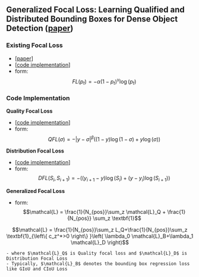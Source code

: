 ## Generalized Focal Loss: Learning Qualified and Distributed Bounding Boxes for Dense Object Detection ([paper](https://arxiv.org/abs/2006.04388))  

### Existing Focal Loss
- [[paper](https://arxiv.org/abs/1708.02002)]
- [[code implementation](https://github.com/Sangh0/pytorch-loss-metric/blob/main/detection/focal_loss.py)]
- form:  
$$FL\left(p_t\right)=-\alpha\left(1-p_t\right)^{\gamma}\log\left(p_t\right)$$  

### Code Implementation  
**Quality Focal Loss**  
- [[code implementation](https://github.com/Sangh0/pytorch-loss-metric/blob/main/detection/qfocal.py)]
- form:  
$$QFL\left(\sigma\right)=-\vert y-\sigma\vert^{\beta}\left(\left(1-y\right)\log\left(1-\sigma\right)+y\log\left(\sigma\right)\right)$$  

**Distribution Focal Loss**  
- [[code implementation](https://github.com/Sangh0/pytorch-loss-metric/blob/main/detection/dfocal.py)]  
- form:
$$DFL\left(S_i, S_{i+1}\right)=-\left(\left(y_{i+1}-y\right)\log\left(S_i\right)+\left(y-y_i\right)\log\left(S_{i+1}\right)\right)$$  

**Generalized Focal Loss**  
- form:  
$$\mathcal{L} = \frac{1}{N_{pos}}\sum_z \mathcal{L}_Q + \frac{1}{N_{pos}} \sum_z \textbf{1}$$

$$\mathcal{L} = \frac{1}{N_{pos}}\sum_z L_Q+\frac{1}{N_{pos}}\sum_z \textbf{1}_{\left\{ c_z^*>0 \right\} }\left( \lambda_0 \mathcal{L}_B+\lambda_1 \mathcal{L}_D \right)$$    

    - where $\mathcal{L}_Q$ is Quality focal loss and $\mathcal{L}_D$ is Distribution Focal Loss  
    - Typically, $\mathcal{L}_B$ denotes the bounding box regression loss like GIoU and CIoU Loss